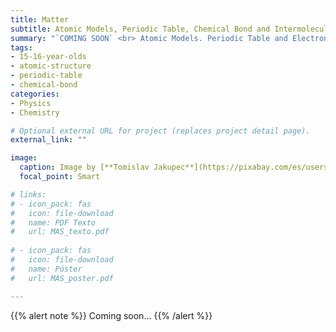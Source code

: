 ```yaml
---
title: Matter
subtitle: Atomic Models, Periodic Table, Chemical Bond and Intermolecular Forces
summary: "`COMING SOON` <br> Atomic Models. Periodic Table and Electronic Configuration. Chemical Bond. Intermolecular Forces."
tags:
- 15-16-year-olds
- atomic-structure
- periodic-table
- chemical-bond
categories:
- Physics
- Chemistry

# Optional external URL for project (replaces project detail page).
external_link: ""

image:
  caption: Image by [**Tomislav Jakupec**](https://pixabay.com/es/users/tommyvideo-3092371/) on [Pixabay](https://pixabay.com/es/)
  focal_point: Smart

# links:
# - icon_pack: fas
#   icon: file-download
#   name: PDF Texto
#   url: MAS_texto.pdf
  
# - icon_pack: fas
#   icon: file-download
#   name: Póster
#   url: MAS_poster.pdf

---
```


{{% alert note %}}
Coming soon...
{{% /alert %}}